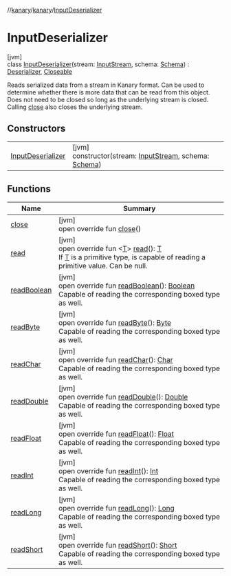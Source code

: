 //[kanary](../../../index.md)/[kanary](../index.md)/[InputDeserializer](index.md)

# InputDeserializer

[jvm]\
class [InputDeserializer](index.md)(stream: [InputStream](https://docs.oracle.com/javase/8/docs/api/java/io/InputStream.html), schema: [Schema](../-schema/index.md)) : [Deserializer](../-deserializer/index.md), [Closeable](https://docs.oracle.com/javase/8/docs/api/java/io/Closeable.html)

Reads serialized data from a stream in Kanary format. Can be used to determine whether there is more data that can be read from this object. Does not need to be closed so long as the underlying stream is closed. Calling [close](close.md) also closes the underlying stream.

## Constructors

| | |
|---|---|
| [InputDeserializer](-input-deserializer.md) | [jvm]<br>constructor(stream: [InputStream](https://docs.oracle.com/javase/8/docs/api/java/io/InputStream.html), schema: [Schema](../-schema/index.md)) |

## Functions

| Name | Summary |
|---|---|
| [close](close.md) | [jvm]<br>open override fun [close](close.md)() |
| [read](read.md) | [jvm]<br>open override fun &lt;[T](read.md)&gt; [read](read.md)(): [T](read.md)<br>If [T](read.md) is a primitive type, is capable of reading a primitive value. Can be null. |
| [readBoolean](read-boolean.md) | [jvm]<br>open override fun [readBoolean](read-boolean.md)(): [Boolean](https://kotlinlang.org/api/latest/jvm/stdlib/kotlin/-boolean/index.html)<br>Capable of reading the corresponding boxed type as well. |
| [readByte](read-byte.md) | [jvm]<br>open override fun [readByte](read-byte.md)(): [Byte](https://kotlinlang.org/api/latest/jvm/stdlib/kotlin/-byte/index.html)<br>Capable of reading the corresponding boxed type as well. |
| [readChar](read-char.md) | [jvm]<br>open override fun [readChar](read-char.md)(): [Char](https://kotlinlang.org/api/latest/jvm/stdlib/kotlin/-char/index.html)<br>Capable of reading the corresponding boxed type as well. |
| [readDouble](read-double.md) | [jvm]<br>open override fun [readDouble](read-double.md)(): [Double](https://kotlinlang.org/api/latest/jvm/stdlib/kotlin/-double/index.html)<br>Capable of reading the corresponding boxed type as well. |
| [readFloat](read-float.md) | [jvm]<br>open override fun [readFloat](read-float.md)(): [Float](https://kotlinlang.org/api/latest/jvm/stdlib/kotlin/-float/index.html)<br>Capable of reading the corresponding boxed type as well. |
| [readInt](read-int.md) | [jvm]<br>open override fun [readInt](read-int.md)(): [Int](https://kotlinlang.org/api/latest/jvm/stdlib/kotlin/-int/index.html)<br>Capable of reading the corresponding boxed type as well. |
| [readLong](read-long.md) | [jvm]<br>open override fun [readLong](read-long.md)(): [Long](https://kotlinlang.org/api/latest/jvm/stdlib/kotlin/-long/index.html)<br>Capable of reading the corresponding boxed type as well. |
| [readShort](read-short.md) | [jvm]<br>open override fun [readShort](read-short.md)(): [Short](https://kotlinlang.org/api/latest/jvm/stdlib/kotlin/-short/index.html)<br>Capable of reading the corresponding boxed type as well. |
